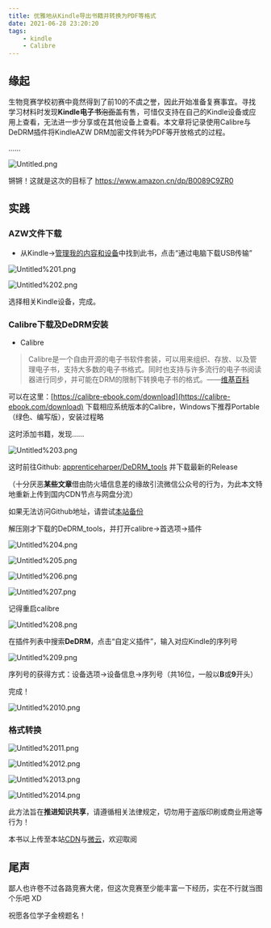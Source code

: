 ```yaml
---
title: 优雅地从Kindle导出书籍并转换为PDF等格式
date: 2021-06-28 23:20:20
tags: 
    - kindle
    - Calibre
---
```


## 缘起

生物竞赛学校初赛中竟然得到了前10的不虞之誉，因此开始准备复赛事宜。寻找学习材料时发现**Kindle电子书**~~泡面盖~~有售，可惜仅支持在自己的Kindle设备或应用上查看，无法进一步分享或在其他设备上查看。本文章将记录使用Calibre与DeDRM插件将KindleAZW DRM加密文件转为PDF等开放格式的过程。

……

<!-- more -->

![Untitled.png](Untitled.png)

锵锵！这就是这次的目标了 https://www.amazon.cn/dp/B0089C9ZR0

## 实践

### AZW文件下载

- 从Kindle→[管理我的内容和设备](https://www.amazon.cn/mn/dcw/myx.html)中找到此书，点击“通过电脑下载USB传输”

![Untitled%201.png](Untitled%201.png)

![Untitled%202.png](Untitled%202.png)

选择相关Kindle设备，完成。

### Calibre下载及DeDRM安装

- Calibre

> Calibre是一个自由开源的电子书软件套装，可以用来组织、存放、以及管理电子书，支持大多数的电子书格式。同时也支持与许多流行的电子书阅读器进行同步，并可能在DRM的限制下转换电子书的格式。——[维基百科](https://zh.wikipedia.org/wiki/Calibre)

可以在这里：[https://calibre-ebook.com/download](https://calibre-ebook.com/download) 下载相应系统版本的Calibre，Windows下推荐Portable（绿色、编写版），安装过程略

这时添加书籍，发现……

![Untitled%203.png](Untitled%203.png)

这时前往Github: [apprenticeharper/DeDRM_tools]() 并下载最新的Release

（十分厌恶**某些文章**借由防火墙信息差的缘故引流微信公众号的行为，为此本文特地重新上传到国内CDN节点与网盘分流）

如果无法访问Github地址，请尝试[本站备份](https://file-cdn.qmcmc.cn/lemoe/2021/06/DeDRM_tools_7.2.1.zip)

解压刚才下载的DeDRM_tools，并打开calibre→首选项→插件

![Untitled%204.png](Untitled%204.png)

![Untitled%205.png](Untitled%205.png)

![Untitled%206.png](Untitled%206.png)

![Untitled%207.png](Untitled%207.png)

记得重启calibre

![Untitled%208.png](Untitled%208.png)

在插件列表中搜索**DeDRM**，点击“自定义插件”，输入对应Kindle的序列号

![Untitled%209.png](Untitled%209.png)

序列号的获得方式：设备选项→设备信息→序列号（共16位，一般以**B**或**9**开头）

完成！

![Untitled%2010.png](Untitled%2010.png)

### 格式转换

![Untitled%2011.png](Untitled%2011.png)

![Untitled%2012.png](Untitled%2012.png)

![Untitled%2013.png](Untitled%2013.png)

![Untitled%2014.png](Untitled%2014.png)

此方法旨在**推进知识共享**，请遵循相关法律规定，切勿用于盗版印刷或商业用途等行为！

本书以上传至本站[CDN](https://file-cdn.qmcmc.cn/lemoe/2021/06/%E5%85%A8%E5%9B%BD%E4%B8%AD%E5%AD%A6%E7%94%9F%E7%94%9F%E7%89%A9%E5%AD%A6%E7%AB%9E%E8%B5%9B%E7%90%86%E8%AE%BA%E6%95%99%E7%A8%8B.pdf)与[微云](https://share.weiyun.com/Y8yWmHlE)，欢迎取阅

## 尾声

鄙人也许卷不过各路竞赛大佬，但这次竞赛至少能丰富一下经历，实在不行就当图个乐吧 XD

祝愿各位学子金榜题名！
